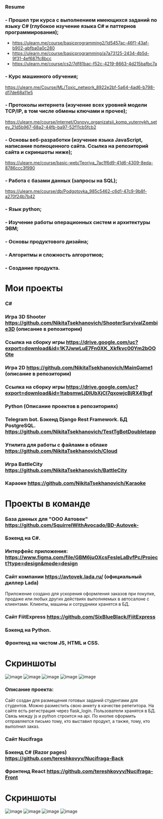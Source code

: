 ### Resume

### - Прошел три курса с выполнением имеющихся заданий по языку C# (глубокое изучение языка C# и паттернов программирования);

- https://ulearn.me/course/basicprogramming2/1d5457ac-46f1-43af-b902-abfba0a0c280
- https://ulearn.me/course/basicprogramming/a7a73125-2434-4b5d-9f31-4ef687fc8bcc
- https://ulearn.me/course/cs2/7df81bac-f52c-4219-8663-4d215bafbc7a

### - Курс машинного обучения;
https://ulearn.me/Course/ML/Toxic_network_8922e2bf-5a64-4ad6-b798-d17de68a11e5

### - Протоколы интернета (изучение всех уровней модели TCP/IP, в том числе обмены ключами и прочее);
https://ulearn.me/course/internet/Osnovy_organizatsii_komp_yuternykh_setey_21d5b967-68a2-44fb-ba97-52f11cb5fcb2

### - Основы веб-разработки (изучение языка JavaScript, написание полноценного сайта. Ссылка на репозиторий сайта и скриншоты ниже);
https://ulearn.me/course/basic-web/Teoriya_7ac1f6d9-41d6-4309-8eda-8786ccc3f990

### - Работа с базами данных (запросы на SQL);
https://ulearn.me/course/db/Podgotovka_985c5462-c6d1-47c9-9b8f-a270f24b7b42

### - Язык python;
### - Изучение работы операционных систем и архитектуры ЭВМ;
### - Основы продуктового дизайна;
### - Алгоритмы и сложность алгоротмов;
### - Создание продукта.

# Мои проекты
### C#
### Игра 3D Shooter https://github.com/NikitaTsekhanovich/ShooterSurvivalZombie3D (описание в репозитории)
### Ссылка на сборку игры https://drive.google.com/uc?export=download&id=1K7JwwLuE7Fn0XK_Xkfkvc00Ym2bOOOte

### Игра 2D https://github.com/NikitaTsekhanovich/MainGame1 (описание в репозитории)
### Ссылка на сборку игры https://drive.google.com/uc?export=download&id=1tabsmwLjDIUbXjCI7qxowjcBjRX41bgf

### Python (Описание проектов в репозиториях)
### Telegram bot. Бэкенд Django Rest Framework. БД PostgreSQL. https://github.com/NikitaTsekhanovich/TestTgBotDoubletapp
### Утилита для работы с файлами в облаке https://github.com/NikitaTsekhanovich/Cloud
### Игра BattleCity https://github.com/NikitaTsekhanovich/BattleCity 
### Караоке https://github.com/NikitaTsekhanovich/Karaoke

# Проекты в команде
### База данных для "ООО Автовек" https://github.com/SquirrelWithAvocado/BD-Autovek- 
### Бэкенд на C#.
### Интерфейс приложения: https://www.figma.com/file/GBM6juOXcsFesleLaBvfPc/Project?type=design&mode=design
### Сайт компании https://avtovek.lada.ru/ (официальный диллер Lada)
Приложение создано для ускорения оформления заказов при покупке, продаже или любых других действиях выполняемых в автосалоне с клиентами.
Клиенты, машины и сотрудники хранятся в БД.

### Сайт FiitExpress https://github.com/SixBlueBlack/FiitExpress
### Бэкенд на Python.
### Фронтенд на чистом JS, HTML и CSS.
# Скриншоты 
![image](https://github.com/NikitaTsekhanovich/Resume/assets/92225631/1993cfa6-00f6-4aa0-bfea-7db2f8a008d5)
![image](https://github.com/NikitaTsekhanovich/Resume/assets/92225631/bb73eae4-4e55-4385-abb1-da216476fabb)
![image](https://github.com/NikitaTsekhanovich/Resume/assets/92225631/9a153c6d-fd91-4234-97da-15d522a2df56)
![image](https://github.com/NikitaTsekhanovich/Resume/assets/92225631/bf857b5e-e4ff-489a-ad6d-f524994e683a)
![image](https://github.com/NikitaTsekhanovich/Resume/assets/92225631/a197b5c7-012b-442e-9cfc-4ee11d5e79dd)

### Описание проекта:
Сайт создан для размещения готовых заданий студентами для студентов. 
Можно разместить свою анкету в качестве репетитора. На сайте есть регистрация через flask_login.
Пользователи хранятся в БД. Связь между js и python строится на api. 
По кнопке оформить отправляется письмо тому, кто выставил продукт, а также, тому, кто выполнил заказ. 

### Сайт Nucifraga
### Бэкенд C# (Razor pages) https://github.com/tereshkovyv/Nucifraga-Back
### Фронтенд React https://github.com/tereshkovyv/Nucifraga-Front
# Скриншоты 
![image](https://github.com/NikitaTsekhanovich/Resume/assets/92225631/eedfe7eb-660f-4e08-91e6-721371d23597)
![image](https://github.com/NikitaTsekhanovich/Resume/assets/92225631/63f4c096-5987-4f18-9b2b-46d1ef377e04)
![image](https://github.com/NikitaTsekhanovich/Resume/assets/92225631/de92033d-a78a-418b-a0a4-088a6f952a5d)
![image](https://github.com/NikitaTsekhanovich/Resume/assets/92225631/e9ef2b23-283d-4e5d-8ca9-490a3a39b0e6)




